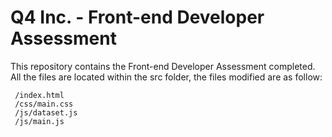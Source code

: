 # Q4 Inc. - Front-end Developer Assessment

This repository contains the Front-end Developer Assessment completed.
All the files are located within the src folder, the files modified are as follow:

```
 /index.html
 /css/main.css
 /js/dataset.js
 /js/main.js
```

